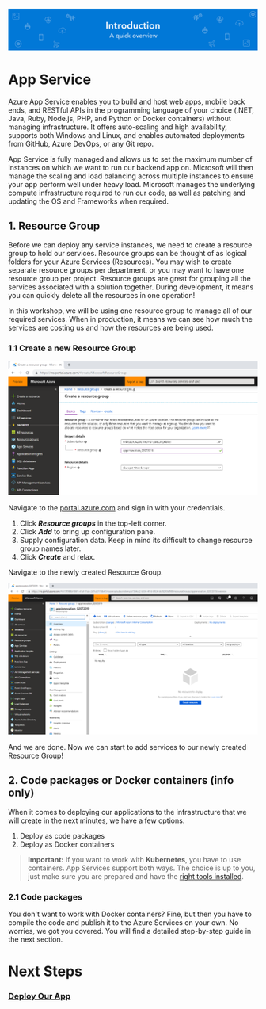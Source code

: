 ![Banner](Assets/Banner.png)

# App Service

Azure App Service enables you to build and host web apps, mobile back ends, and RESTful APIs in the programming language of your choice (.NET, Java, Ruby, Node.js, PHP, and Python or Docker containers) without managing infrastructure. It offers auto-scaling and high availability, supports both Windows and Linux, and enables automated deployments from GitHub, Azure DevOps, or any Git repo. 

App Service is fully managed and allows us to set the maximum number of instances on which we want to run our backend app on. Microsoft will then manage the scaling and load balancing across multiple instances to ensure your app perform well under heavy load. Microsoft manages the underlying compute infrastructure required to run our code, as well as patching and updating the OS and Frameworks when required.

## 1. Resource Group

Before we can deploy any service instances, we need to create a resource group to hold our services. Resource groups can be thought of as logical folders for your Azure Services (Resources). You may wish to create separate resource groups per department, or you may want to have one resource group per project. Resource groups are great for grouping all the services associated with a solution together. During development, it means you can quickly delete all the resources in one operation!

In this workshop, we will be using one resource group to manage all of our required services. When in production, it means we can see how much the services are costing us and how the resources are being used.

### 1.1 Create a new Resource Group

![Create a new Resource Group](Assets/CreateResourceGroup.png)

Navigate to the [portal.azure.com](portal.azure.com) and sign in with your credentials.

1. Click ***Resource groups*** in the top-left corner.
2. Click ***Add*** to bring up configuration pane.
3. Supply configuration data. Keep in mind its difficult to change resource group names later.
4. Click ***Create*** and relax.

Navigate to the newly created Resource Group.

![Create new Resource Group](Assets/EmptyResourceGroup.png)

And we are done. Now we can start to add services to our newly created Resource Group!

## 2. Code packages or Docker containers (info only)

When it comes to deploying our applications to the infrastructure that we will create in the next minutes, we have a few options.

1. Deploy as code packages
2. Deploy as Docker containers

> **Important:** If you want to work with **Kubernetes**, you have to use containers. App Services support both ways. The choice is up to you, just make sure you are prepared and have the [right tools installed](../01%20Setup). 

### 2.1 Code packages

You don't want to work with Docker containers? Fine, but then you have to compile the code and publish it to the Azure Services on your own. No worries, we got you covered. You will find a detailed step-by-step guide in the next section. 

# Next Steps 

### [Deploy Our App](.././01%20App%20Service)